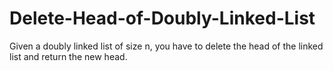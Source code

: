 # Delete-Head-of-Doubly-Linked-List
Given a doubly linked list of size n, you have to delete the head of the linked list and return the new head.
